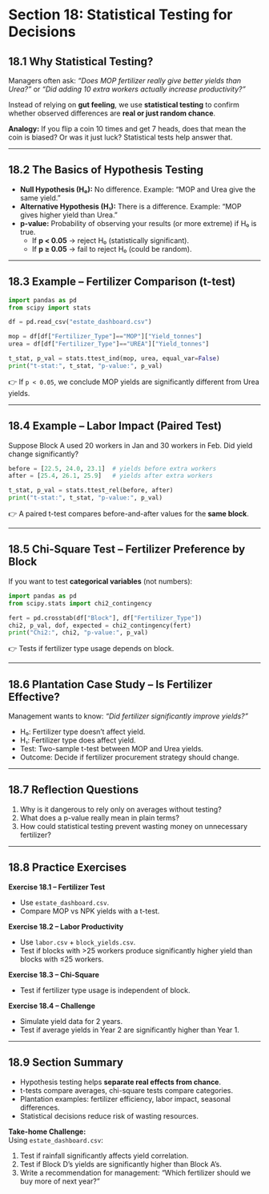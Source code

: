 # Section 18: Statistical Testing for Decisions

## 18.1 Why Statistical Testing?
Managers often ask: *“Does MOP fertilizer really give better yields than Urea?”* or *“Did adding 10 extra workers actually increase productivity?”*  

Instead of relying on **gut feeling**, we use **statistical testing** to confirm whether observed differences are **real or just random chance**.  

**Analogy:** If you flip a coin 10 times and get 7 heads, does that mean the coin is biased? Or was it just luck? Statistical tests help answer that.  

---

## 18.2 The Basics of Hypothesis Testing
- **Null Hypothesis (H₀):** No difference. Example: “MOP and Urea give the same yield.”  
- **Alternative Hypothesis (H₁):** There is a difference. Example: “MOP gives higher yield than Urea.”  
- **p-value:** Probability of observing your results (or more extreme) if H₀ is true.  
  - If **p < 0.05** → reject H₀ (statistically significant).  
  - If **p ≥ 0.05** → fail to reject H₀ (could be random).  

---

## 18.3 Example – Fertilizer Comparison (t-test)
```python
import pandas as pd
from scipy import stats

df = pd.read_csv("estate_dashboard.csv")

mop = df[df["Fertilizer_Type"]=="MOP"]["Yield_tonnes"]
urea = df[df["Fertilizer_Type"]=="UREA"]["Yield_tonnes"]

t_stat, p_val = stats.ttest_ind(mop, urea, equal_var=False)
print("t-stat:", t_stat, "p-value:", p_val)
```
👉 If `p < 0.05`, we conclude MOP yields are significantly different from Urea yields.  

---

## 18.4 Example – Labor Impact (Paired Test)
Suppose Block A used 20 workers in Jan and 30 workers in Feb. Did yield change significantly?  

```python
before = [22.5, 24.0, 23.1]  # yields before extra workers
after = [25.4, 26.1, 25.9]   # yields after extra workers

t_stat, p_val = stats.ttest_rel(before, after)
print("t-stat:", t_stat, "p-value:", p_val)
```
👉 A paired t-test compares before-and-after values for the **same block**.  

---

## 18.5 Chi-Square Test – Fertilizer Preference by Block
If you want to test **categorical variables** (not numbers):  

```python
import pandas as pd
from scipy.stats import chi2_contingency

fert = pd.crosstab(df["Block"], df["Fertilizer_Type"])
chi2, p_val, dof, expected = chi2_contingency(fert)
print("Chi2:", chi2, "p-value:", p_val)
```
👉 Tests if fertilizer type usage depends on block.  

---

## 18.6 Plantation Case Study – Is Fertilizer Effective?
Management wants to know: *“Did fertilizer significantly improve yields?”*  
- H₀: Fertilizer type doesn’t affect yield.  
- H₁: Fertilizer type does affect yield.  
- Test: Two-sample t-test between MOP and Urea yields.  
- Outcome: Decide if fertilizer procurement strategy should change.  

---

## 18.7 Reflection Questions
1. Why is it dangerous to rely only on averages without testing?  
2. What does a p-value really mean in plain terms?  
3. How could statistical testing prevent wasting money on unnecessary fertilizer?  

---

## 18.8 Practice Exercises

**Exercise 18.1 – Fertilizer Test**  
- Use `estate_dashboard.csv`.  
- Compare MOP vs NPK yields with a t-test.  

**Exercise 18.2 – Labor Productivity**  
- Use `labor.csv` + `block_yields.csv`.  
- Test if blocks with >25 workers produce significantly higher yield than blocks with ≤25 workers.  

**Exercise 18.3 – Chi-Square**  
- Test if fertilizer type usage is independent of block.  

**Exercise 18.4 – Challenge**  
- Simulate yield data for 2 years.  
- Test if average yields in Year 2 are significantly higher than Year 1.  

---

## 18.9 Section Summary
- Hypothesis testing helps **separate real effects from chance**.  
- t-tests compare averages, chi-square tests compare categories.  
- Plantation examples: fertilizer efficiency, labor impact, seasonal differences.  
- Statistical decisions reduce risk of wasting resources.  

**Take-home Challenge:**  
Using `estate_dashboard.csv`:  
1. Test if rainfall significantly affects yield correlation.  
2. Test if Block D’s yields are significantly higher than Block A’s.  
3. Write a recommendation for management: “Which fertilizer should we buy more of next year?”  
